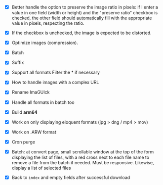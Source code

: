 - [x] Better handle the option to preserve the image ratio in pixels: if I enter a value in one field (width or height) and the "preserve ratio" checkbox is checked, the other field should automatically fill with the appropriate value in pixels, respecting the ratio.
    
- [x] If the checkbox is unchecked, the image is expected to be distorted.
    
- [x] Optimize images (compression).
    
- [x] Batch
    
- [x] Suffix
    
- [x] Support all formats Filter the \* if necessary
    
- [x] How to handle images with a complex URL
    
- [x] Rename ImaGUIck

- [x] Handle all formats in batch too

- [x] Build **arm64**

- [x] Work on only displaying eloquent formats (jpg > dng / mp4 > mov)

- [x] Work on .ARW format
     
- [x] Cron purge
    
- [x] Batch: at convert page, small scrollable window at the top of the form displaying the list of files, with a red cross next to each file name to remove a file from the batch if needed. Must be responsive.
      Likewise, display a list of selected files               
    
- [x] Back to `index` and empty fields after successful download
